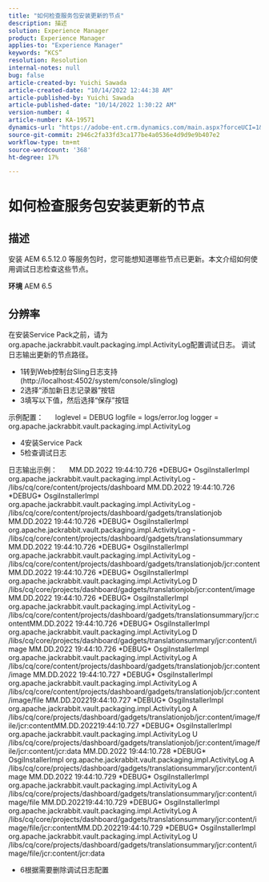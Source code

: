 ```yaml
---
title: "如何检查服务包安装更新的节点"
description: 描述
solution: Experience Manager
product: Experience Manager
applies-to: "Experience Manager"
keywords: “KCS”
resolution: Resolution
internal-notes: null
bug: false
article-created-by: Yuichi Sawada
article-created-date: "10/14/2022 12:44:38 AM"
article-published-by: Yuichi Sawada
article-published-date: "10/14/2022 1:30:22 AM"
version-number: 4
article-number: KA-19571
dynamics-url: "https://adobe-ent.crm.dynamics.com/main.aspx?forceUCI=1&pagetype=entityrecord&etn=knowledgearticle&id=43d93c5d-594b-ed11-bba2-000d3a5c1bcc"
source-git-commit: 2946c2fa33fd3ca177be4a0536e4d9d9e9b407e2
workflow-type: tm+mt
source-wordcount: '368'
ht-degree: 17%

---
```


# 如何检查服务包安装更新的节点

## 描述


安装 AEM 6.5.12.0 等服务包时，您可能想知道哪些节点已更新。本文介绍如何使用调试日志检查这些节点。

<b>环境</b>
AEM 6.5


## 分辨率


在安装Service Pack之前，请为org.apache.jackrabbit.vault.packaging.impl.ActivityLog配置调试日志。 调试日志输出更新的节点路径。

- 1转到Web控制台Sling日志支持(http://localhost:4502/system/console/slinglog)
- 2选择“添加新日志记录器”按钮
- 3填写以下值，然后选择“保存”按钮

示例配置：      loglevel = DEBUG logfile = logs/error.log logger = org.apache.jackrabbit.vault.packaging.impl.ActivityLog

- 4安装Service Pack
- 5检查调试日志

日志输出示例：      MM.DD.2022 19:44:10.726 \*DEBUG\* OsgiInstallerImpl org.apache.jackrabbit.vault.packaging.impl.ActivityLog - /libs/cq/core/content/projects/dashboard MM.DD.2022 19:44:10.726 \*DEBUG\* OsgiInstallerImpl org.apache.jackrabbit.vault.packaging.impl.ActivityLog - /libs/cq/core/content/projects/dashboard/gadgets/translationjob MM.DD.2022 19:44:10.726 \*DEBUG\* OsgiInstallerImpl org.apache.jackrabbit.vault.packaging.impl.ActivityLog - /libs/cq/core/content/projects/dashboard/gadgets/translationsummary MM.DD.2022 19:44:10.726 \*DEBUG\* OsgiInstallerImpl org.apache.jackrabbit.vault.packaging.impl.ActivityLog - /libs/cq/core/content/projects/dashboard/gadgets/translationjob/jcr:contentMM.DD.2022 19:44:10.726 \*DEBUG\* OsgiInstallerImpl org.apache.jackrabbit.vault.packaging.impl.ActivityLog D /libs/cq/core/projects/dashboard/gadgets/translationjob/jcr:content/image MM.DD.2022 19:44:10.726 \*DEBUG\* OsgiInstallerImpl org.apache.jackrabbit.vault.packaging.impl.ActivityLog - /libs/cq/core/content/projects/dashboard/gadgets/translationsummary/jcr:contentMM.DD.2022 19:44:10.726 \*DEBUG\* OsgiInstallerImpl org.apache.jackrabbit.vault.packaging.impl.ActivityLog D /libs/cq/core/projects/dashboard/gadgets/translationsummary/jcr:content/image MM.DD.2022 19:44:10.726 \*DEBUG\* OsgiInstallerImpl org.apache.jackrabbit.vault.packaging.impl.ActivityLog A /libs/cq/core/content/projects/dashboard/gadgets/translationjob/jcr:content/image MM.DD.2022 19:44:10.727 \*DEBUG\* OsgiInstallerImpl org.apache.jackrabbit.vault.packaging.impl.ActivityLog A /libs/cq/core/content/projects/dashboard/gadgets/translationjob/jcr:content/image/file MM.DD.202219:44:10.727 \*DEBUG\* OsgiInstallerImpl org.apache.jackrabbit.vault.packaging.impl.ActivityLog A /libs/cq/core/projects/dashboard/gadgets/translationjob/jcr:content/image/file/jcr:contentMM.DD.202219:44:10.727 \*DEBUG\* OsgiInstallerImpl org.apache.jackrabbit.vault.packaging.impl.ActivityLog U /libs/cq/core/projects/dashboard/gadgets/translationjob/jcr:content/image/file/jcr:content/jcr:data MM.DD.2022 19:44:10.728 \*DEBUG\* OsgiInstallerImpl org.apache.jackrabbit.vault.packaging.impl.ActivityLog A /libs/cq/core/projects/dashboard/gadgets/translationsummary/jcr:content/image MM.DD.2022 19:44:10.729 \*DEBUG\* OsgiInstallerImpl org.apache.jackrabbit.vault.packaging.impl.ActivityLog A /libs/cq/core/projects/dashboard/gadgets/translationsummary/jcr:content/image/file MM.DD.202219:44:10.729 \*DEBUG\* OsgiInstallerImpl org.apache.jackrabbit.vault.packaging.impl.ActivityLog A /libs/cq/core/projects/dashboard/gadgets/translationsummary/jcr:content/image/file/jcr:contentMM.DD.202219:44:10.729 \*DEBUG\* OsgiInstallerImpl org.apache.jackrabbit.vault.packaging.impl.ActivityLog U /libs/cq/core/projects/dashboard/gadgets/translationsummary/jcr:content/image/file/jcr:content/jcr:data

- 6根据需要删除调试日志配置
